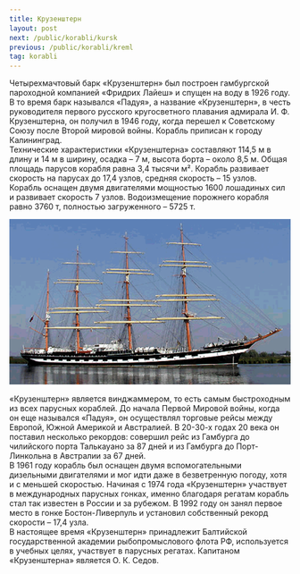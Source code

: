 ```yaml
---
title: Крузенштерн
layout: post
next: /public/korabli/kursk
previous: /public/korabli/kreml
tag: korabli
---
```

 
Четырехмачтовый барк «Крузенштерн» был построен гамбургской пароходной компанией «Фридрих Лайеш» и спущен на воду в 1926 году. В то время барк назывался «Падуя», а название «Крузенштерн», в честь руководителя первого русского кругосветного плавания адмирала И. Ф. Крузенштерна, он получил в 1946 году, когда перешел к Советскому Союзу после Второй мировой войны. Корабль приписан к городу Калининград.  
Технические характеристики «Крузенштерна» составляют 114,5 м в длину и 14 м в ширину, осадка – 7 м, высота борта – около 8,5 м. Общая площадь парусов корабля равна 3,4 тысячи м². Корабль развивает скорость на парусах до 17,4 узлов, средняя скорость – 15 узлов. Корабль оснащен двумя двигателями мощностью 1600 лошадиных сил и развивает скорость 7 узлов. Водоизмещение порожнего корабля равно 3760 т, полностью загруженного – 5725 т.   
<!--more-->  

![](/assets/img/Kruzenshtern.gif)  

  
«Крузенштерн» является винджаммером, то есть самым быстроходным из всех парусных кораблей. До начала Первой Мировой войны, когда он еще назывался «Падуя», он осуществлял торговые рейсы между Европой, Южной Америкой и Австралией. В 20-30-х годах 20 века он поставил несколько рекордов: совершил рейс из Гамбурга до чилийского порта Талькауано за 87 дней и из Гамбурга до Порт-Линкольна в Австралии за 67 дней.  
В 1961 году корабль был оснащен двумя вспомогательными дизельными двигателями и мог идти даже в безветренную погоду, хотя и с меньшей скоростью. Начиная с 1974 года «Крузенштерн» участвует в международных парусных гонках, именно благодаря регатам корабль стал так известен в России и за рубежом. В 1992 году он занял первое место в гонке Бостон-Ливерпуль и установил собственный рекорд скорости – 17,4 узла.   
В настоящее время «Крузенштерн» принадлежит Балтийской государственной академии рыбопромыслового флота РФ, используется в учебных целях, участвует в парусных регатах. Капитаном «Крузенштерна» является О. К. Седов.
